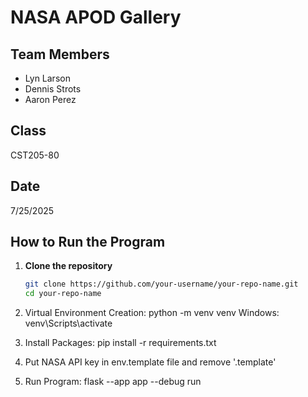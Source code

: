 # NASA APOD Gallery

## Team Members
- Lyn Larson
- Dennis Strots
- Aaron Perez

## Class
CST205-80

## Date
7/25/2025

## How to Run the Program

1. **Clone the repository**  
    ```bash
    git clone https://github.com/your-username/your-repo-name.git
    cd your-repo-name

2.  Virtual Environment Creation: 
    python -m venv venv
    Windows: venv\Scripts\activate

3.  Install Packages:
    pip install -r requirements.txt

4.  Put NASA API key in env.template file and remove '.template'

5.  Run Program:
    flask --app app --debug run